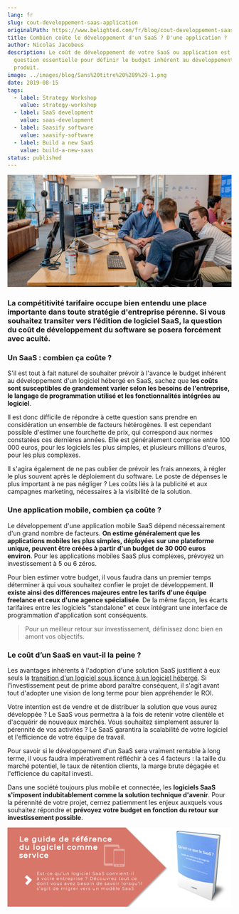 ```yaml
---
lang: fr
slug: cout-developpement-saas-application
originalPath: https://www.belighted.com/fr/blog/cout-developpement-saas-application
title: Combien coûte le développement d'un SaaS ? D'une application ?
author: Nicolas Jacobeus
description: Le coût de développement de votre SaaS ou application est une
  question essentielle pour définir le budget inhérent au développement de votre
  produit.
image: ../images/blog/Sans%20titre%20%289%29-1.png
date: 2019-08-15
tags:
  - label: Strategy Workshop
    value: strategy-workshop
  - label: SaaS development
    value: saas-development
  - label: Saasify software
    value: saasify-software
  - label: Build a new SaaS
    value: build-a-new-saas
status: published
---
```

![développement d'un saas - combien ça coûte ](/content/images/legacy/FhrhLm9viWNG6XxmqEJl3.png)

### La compétitivité tarifaire occupe bien entendu une place importante dans toute stratégie d'entreprise pérenne. Si vous souhaitez transiter vers l’édition de logiciel SaaS, la question du coût de développement du software se posera forcément avec acuité.

### **Un SaaS : combien ça coûte ?**

S'il est tout à fait naturel de souhaiter prévoir à l'avance le budget inhérent au développement d'un logiciel hébergé en SaaS, sachez que **les coûts sont susceptibles de grandement varier selon les besoins de l'entreprise, le langage de programmation utilisé et les fonctionnalités intégrées au logiciel**.

Il est donc difficile de répondre à cette question sans prendre en considération un ensemble de facteurs hétérogènes. Il est cependant possible d'estimer une fourchette de prix, qui correspond aux normes constatées ces dernières années. Elle est généralement comprise entre 100 000 euros, pour les logiciels les plus simples, et plusieurs millions d'euros, pour les plus complexes.

Il s'agira également de ne pas oublier de prévoir les frais annexes, à régler le plus souvent après le déploiement du software. Le poste de dépenses le plus important à ne pas négliger ? Les coûts liés à la publicité et aux campagnes marketing, nécessaires à la visibilité de la solution.

### **Une application mobile, combien ça coûte ?**

Le développement d'une application mobile SaaS dépend nécessairement d'un grand nombre de facteurs. **On estime généralement que les applications mobiles les plus simples, déployées sur une plateforme unique, peuvent être créées à partir d'un budget de 30 000 euros environ**. Pour les applications mobiles SaaS plus complexes, prévoyez un investissement à 5 ou 6 zéros. 

Pour bien estimer votre budget, il vous faudra dans un premier temps déterminer à qui vous souhaitez confier le projet de développement. **Il existe ainsi des différences majeures entre les tarifs d'une équipe freelance et ceux d'une agence spécialisée**. De la même façon, les écarts tarifaires entre les logiciels "standalone" et ceux intégrant une interface de programmation d'application sont conséquents.

> Pour un meilleur retour sur investissement, définissez donc bien en amont vos objectifs.

### **Le coût d’un SaaS en vaut-il la peine ?**

Les avantages inhérents à l'adoption d'une solution SaaS justifient à eux seuls la [transition d'un logiciel sous licence à un logiciel hébergé](/fr/blog/migration-saas-pertinent-pour-votre-logiciel?hs_preview=DqpLIGEY-11189947864). Si l'investissement peut de prime abord paraître conséquent, il s'agit avant tout d'adopter une vision de long terme pour bien appréhender le ROI.

Votre intention est de vendre et de distribuer la solution que vous aurez développée ? Le SaaS vous permettra à la fois de retenir votre clientèle et d'acquérir de nouveaux marchés. Vous souhaitez simplement assurer la pérennité de vos activités ? Le SaaS garantira la scalabilité de votre logiciel et l'efficience de votre équipe de travail.

Pour savoir si le développement d'un SaaS sera vraiment rentable à long terme, il vous faudra impérativement réfléchir à ces 4 facteurs : la taille du marché potentiel, le taux de rétention clients, la marge brute dégagée et l'efficience du capital investi. 

Dans une société toujours plus mobile et connectée, les **logiciels SaaS s'imposent indubitablement comme la solution technique d'avenir**. Pour la pérennité de votre projet, cernez patiemment les enjeux auxquels vous souhaitez répondre et **prévoyez votre budget en fonction du retour sur investissement possible**.  
  

[![Nouveau call-to-action](/content/images/legacy/Htz_P1iMXy1bwRoC6u7Xy.png)](https://cta-redirect.hubspot.com/cta/redirect/1684659/efa19144-ba00-4802-bd26-7c27dbad25ab)